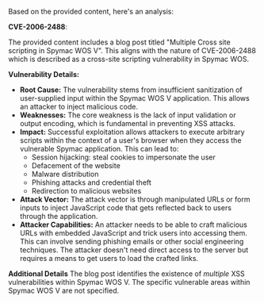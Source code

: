Based on the provided content, here's an analysis:

**CVE-2006-2488**:

The provided content includes a blog post titled "Multiple Cross site scripting in Spymac WOS V". This aligns with the nature of CVE-2006-2488 which is described as a cross-site scripting vulnerability in Spymac WOS.

**Vulnerability Details:**

*   **Root Cause:** The vulnerability stems from insufficient sanitization of user-supplied input within the Spymac WOS V application. This allows an attacker to inject malicious code.
*   **Weaknesses:** The core weakness is the lack of input validation or output encoding, which is fundamental in preventing XSS attacks.
*  **Impact:** Successful exploitation allows attackers to execute arbitrary scripts within the context of a user's browser when they access the vulnerable Spymac application. This can lead to:
    *   Session hijacking: steal cookies to impersonate the user
    *   Defacement of the website
    *   Malware distribution
    *   Phishing attacks and credential theft
    *   Redirection to malicious websites
*   **Attack Vector:** The attack vector is through manipulated URLs or form inputs to inject JavaScript code that gets reflected back to users through the application.
*   **Attacker Capabilities:** An attacker needs to be able to craft malicious URLs with embedded JavaScript and trick users into accessing them. This can involve sending phishing emails or other social engineering techniques. The attacker doesn't need direct access to the server but requires a means to get users to load the crafted links.

**Additional Details**
The blog post identifies the existence of *multiple* XSS vulnerabilities within Spymac WOS V. The specific vulnerable areas within Spymac WOS V are not specified.